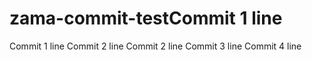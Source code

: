 # zama-commit-testCommit 1 line
Commit 1 line
Commit 2 line
Commit 2 line
Commit 3 line
Commit 4 line
